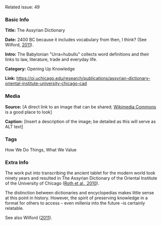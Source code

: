Related issue: 49

### Basic Info

**Title:** 
The Assyrian Dictionary

**Date:** 
2400 BC because it includes vocabulary from then, I think? (See Wilford, [2011](https://www.nytimes.com/2011/06/07/science/07dictionary.html)).

**Intro:** 
The Babylonian "Urra=hubullu" collects word definitions and their links to law, literature, trade and everyday life.

**Category:**
Opening Up Knowledge

**Link:** 
https://oi.uchicago.edu/research/publications/assyrian-dictionary-oriental-institute-university-chicago-cad

### Media

**Source:** 
[A direct link to an image that can be shared; [Wikimedia Commons](https://commons.wikimedia.org/wiki/Commons:Reusing_content_outside_Wikimedia) is a good place to look]

**Caption:** 
[Insert a description of the image; be detailed as this will serve as ALT text]

### Tags

How We Do Things, What We Value

### Extra Info

The work put into transcribing the ancient tablet for the modern world took ninety years and resulted in The Assyrian Dictionary of the Oriental Institute of the University of Chicago ([Roth et al., 2010](https://oi.uchicago.edu/research/publications/assyrian-dictionary-oriental-institute-university-chicago-cad)).

The distinction between dictionaries and encyclopedias makes little sense at this point in history. However, the spirit of preserving knowledge in a format for others to access – even millenia into the future –is certainly relatable.

See also Wilford ([2011](https://www.nytimes.com/2011/06/07/science/07dictionary.html)).
